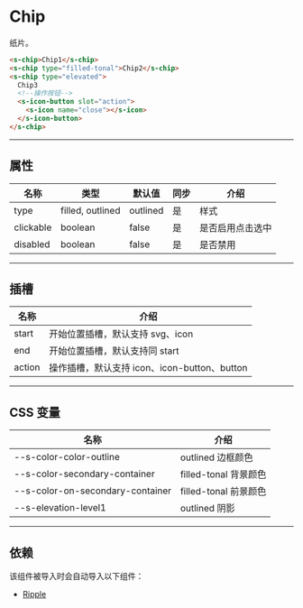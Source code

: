 # Chip

纸片。

```html preview
<s-chip>Chip1</s-chip>
<s-chip type="filled-tonal">Chip2</s-chip>
<s-chip type="elevated">
  Chip3
  <!--操作按钮-->
  <s-icon-button slot="action">
    <s-icon name="close"></s-icon>
  </s-icon-button>
</s-chip>
```

---

## 属性

| 名称      | 类型              | 默认值   | 同步 | 介绍           |
| --------- | ---------------- | -------- | --- | -------------- |
| type      | filled, outlined | outlined | 是  | 样式            |
| clickable | boolean          | false    | 是  | 是否启用点击选中 |
| disabled  | boolean           | false  | 是  | 是否禁用 |

---

## 插槽

| 名称   | 介绍                                       |
| ------ | ------------------------------------------ |
| start  | 开始位置插槽，默认支持 svg、icon             |
| end    | 开始位置插槽，默认支持同 start               |
| action | 操作插槽，默认支持 icon、icon-button、button |

---

## CSS 变量

| 名称                             | 介绍                 |
| -------------------------------- | -------------------- |
| --s-color-color-outline          | outlined 边框颜色     |
| --s-color-secondary-container    | filled-tonal 背景颜色 |
| --s-color-on-secondary-container | filled-tonal 前景颜色 |
| --s-elevation-level1             | outlined 阴影         |

---

## 依赖

该组件被导入时会自动导入以下组件：

- [Ripple](./ripple)